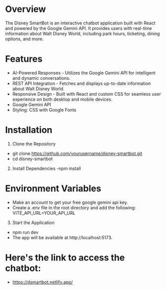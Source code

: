 # Overview

The Disney SmartBot is an interactive chatbot application built with React and powered by the Google Gemini API. It provides users with real-time information about Walt Disney World, including park hours, ticketing, dining options, and more.

# Features
- AI-Powered Responses - Utilizes the Google Gemini API for intelligent and dynamic conversations.
- REST API Integration - Fetches and displays up-to-date information about Walt Disney World.
- Responsive Design - Built with React and custom CSS for seamless user experience on both desktop and mobile devices.
- Google Gemini API
- Styling: CSS with Google Fonts

# Installation
1. Clone the Repository
- git clone https://github.com/yourusername/disney-smartbot.git
- cd disney-smartbot
2. Install Dependencies
-npm install

# Environment Variables
- Make an account to get your free google gemini api key.
- Create a .env file in the root directory and add the following:
VITE_API_URL=YOUR_API_URL

3. Start the Application
- npm run dev
- The app will be available at http://localhost:5173.

# Here's the link to access the chatbot:
- https://dsmartbot.netlify.app/
